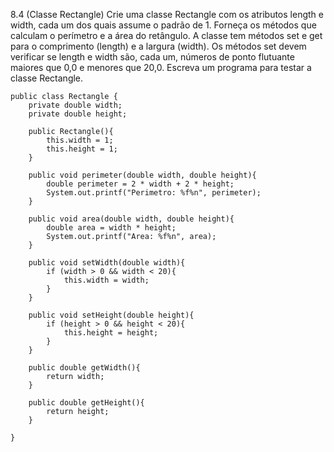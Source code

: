 8.4 (Classe Rectangle) Crie uma classe Rectangle com os atributos length e width, cada um dos quais assume o padrão de 1. Forneça os métodos que calculam o perímetro e a área do retângulo. A classe tem métodos set e get para o comprimento (length) e a largura (width). Os métodos set devem verificar se length e width são, cada um, números de ponto flutuante maiores que 0,0 e menores que
20,0. Escreva um programa para testar a classe Rectangle.

~~~
public class Rectangle {
    private double width;
    private double height;

    public Rectangle(){
        this.width = 1;
        this.height = 1;
    }

    public void perimeter(double width, double height){
        double perimeter = 2 * width + 2 * height;
        System.out.printf("Perimetro: %f%n", perimeter);
    }

    public void area(double width, double height){
        double area = width * height;
        System.out.printf("Area: %f%n", area);
    }

    public void setWidth(double width){
        if (width > 0 && width < 20){
            this.width = width;
        }
    }

    public void setHeight(double height){
        if (height > 0 && height < 20){
            this.height = height;
        }
    }

    public double getWidth(){
        return width;
    }

    public double getHeight(){
        return height;
    }

}
~~~
